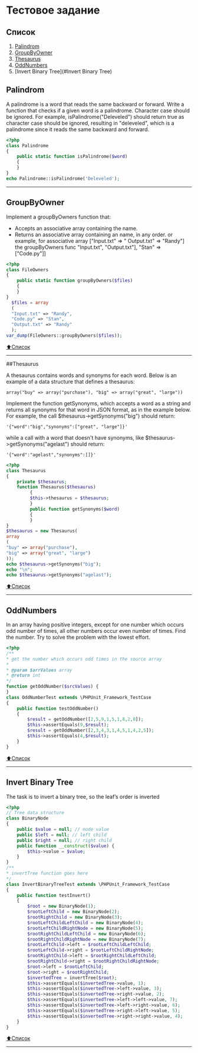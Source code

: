 # Тестовое задание

## Список

1. [Palindrom](#Palindrom)
2. [GroupByOwner](#GroupByOwner)
3. [Thesaurus](#Thesaurus)
4. [OddNumbers](#OddNumbers)
5. [Invert Binary Tree](#Invert Binary Tree)

    
## Palindrom

A palindrome is a word that reads the same backward or forward.
Write a function that checks if a given word is a palindrome. Character case should
be ignored.
For example, isPalindrome("Deleveled") should return true as character case should
be ignored, resulting in "deleveled", which is a palindrome since it reads the same
backward and forward.

```php
<?php
class Palindrome
{
    public static function isPalindrome($word)
    {
    }
}
echo Palindrome::isPalindrome('Deleveled');
```

___
## GroupByOwner

Implement a groupByOwners function that:
- Accepts an associative array containing the
name.
- Returns an associative array containing an
name, in any order.
or example, for associative array ["Input.txt" => "
Output.txt" => "Randy"] the groupByOwners func
"Input.txt", "Output.txt"], "Stan" => ["Code.py"]]

```php
<?php
class FileOwners
{
    public static function groupByOwners($files)
    {
    }
}
  $files = array
  (
  "Input.txt" => "Randy",
  "Code.py" => "Stan",
  "Output.txt" => "Randy"
  );
var_dump(FileOwners::groupByOwners($files));
 ```
 [:arrow_up:Список](#Список)
 ____
##Thesaurus

A thesaurus contains words and synonyms for each word. Below is an example of a
data structure that defines a thesaurus:

```
array("buy" => array("purchase"), "big" => array("great", "large"))
```
Implement the function getSynonyms, which accepts a word as a string and returns
all synonyms for that word in JSON format, as in the example below.
For example, the call $thesaurus->getSynonyms("big") should return:
```
'{"word":"big","synonyms":["great", "large"]}'
```
while a call with a word that doesn't have synonyms, like $thesaurus->getSynonyms("agelast") should return:
```
'{"word":"agelast","synonyms":[]}'
```
```php
<?php
class Thesaurus
{
    private $thesaurus;
    function Thesaurus($thesaurus)
         {
         $this->thesaurus = $thesaurus;
         }
         public function getSynonyms($word)
         {
         }
}
$thesaurus = new Thesaurus(
array
(
"buy" => array("purchase"),
"big" => array("great", "large")
));
echo $thesaurus->getSynonyms("big");
echo "\n";
echo $thesaurus->getSynonyms("agelast");
```
[:arrow_up:Список](#Список)
____
## OddNumbers

In an array having positive integers, except for one number which occurs odd number
of times, all other numbers occur even number of times. Find the number.
Try to solve the problem with the lowest effort.
```php
<?php
/**
* get the number which occurs odd times in the source array
*
* @param $arrValues array
* @return int
*/
function getOddNumber($srcValues) {
}
class OddNumberTest extends \PHPUnit_Framework_TestCase
{
    public function testOddNumber()
    {
        $result = getOddNumber([2,5,9,1,5,1,8,2,8]);
        $this->assertEquals(9,$result);
        $result = getOddNumber([2,3,4,3,1,4,5,1,4,2,5]);
        $this->assertEquals(4,$result);
    }
}
```

[:arrow_up:Список](#Список)
____
## Invert Binary Tree

The task is to invert a binary tree, so the leaf’s order is inverted


```php
<?php
// Tree data structure
class BinaryNode
{
    public $value = null; // node value
    public $left = null; // left child
    public $right = null; // right child
    public function __construct($value) {
        $this->value = $value;
    }
}
/**
* invertTree function goes here
*/
class InvertBinaryTreeTest extends \PHPUnit_Framework_TestCase
{
    public function testInvert()
    {
        $root = new BinaryNode(1);
        $rootLeftChild = new BinaryNode(2);
        $rootRightChild = new BinaryNode(3);
        $rootLeftChildLeftChild = new BinaryNode(4);
        $rootLeftChildRightNode = new BinaryNode(5);
        $rootRightChildLeftChild = new BinaryNode(6);
        $rootRightChildRightNode = new BinaryNode(7);
        $rootLeftChild->left = $rootLeftChildLeftChild;
        $rootLeftChild->right = $rootLeftChildRightNode;
        $rootRightChild->left = $rootRightChildLeftChild;
        $rootRightChild->right = $rootRightChildRightNode;
        $root->left = $rootLeftChild;
        $root->right = $rootRightChild;
        $invertedTree = invertTree($root);
        $this->assertEquals($invertedTree->value, 1);
        $this->assertEquals($invertedTree->left->value, 3);
        $this->assertEquals($invertedTree->right->value, 2);
        $this->assertEquals($invertedTree->left->left->value, 7);
        $this->assertEquals($invertedTree->left->right->value, 6);
        $this->assertEquals($invertedTree->right->left->value, 5);
        $this->assertEquals($invertedTree->right->right->value, 4);
    }
}
```
[:arrow_up:Список](#Список)
____

